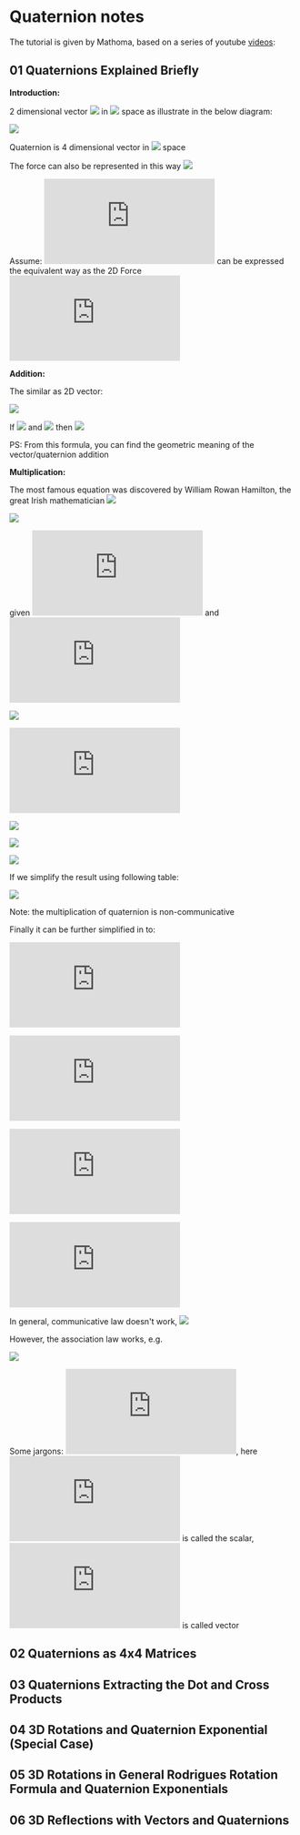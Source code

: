 # Quaternion notes
The tutorial is given by Mathoma, based on a series of youtube [videos](https://www.youtube.com/watch?v=3Ki14CsP_9k): 

## 01 Quaternions Explained Briefly

**Introduction:**

2 dimensional vector ![](http://latex.codecogs.com/gif.latex?\vec{F}=(2,1)) in ![](http://latex.codecogs.com/gif.latex?\mathbb{R}^2) space as illustrate in the below diagram: 

![](https://github.com/Erickrus/notes/blob/master/001/001.png)

Quaternion is 4 dimensional vector in ![](http://latex.codecogs.com/gif.latex?\mathbb{R}^4) space

The force can also be represented in this way
![](http://latex.codecogs.com/gif.latex?\vec{F}=(2N)\hat{x}+(1N)\hat{y})

Assume: ![](http://latex.codecogs.com/gif.latex?q=(1,2,3,4)) can be expressed the equivalent way as the 2D Force ![](http://latex.codecogs.com/gif.latex?1+2i+3j+4k)

**Addition:**

The similar as 2D vector:

![](https://github.com/Erickrus/notes/blob/master/001/002.png)

If ![](http://latex.codecogs.com/gif.latex?\vec{F}=(2,1)) and ![](http://latex.codecogs.com/gif.latex?\vec{G}=(0,1)) then ![](http://latex.codecogs.com/gif.latex?\vec{F}+\vec{G}=(2,2))

PS: From this formula, you can find the geometric meaning of the vector/quaternion addition

**Multiplication:**

The most famous equation was discovered by William Rowan Hamilton, the great Irish mathematician ![](http://latex.codecogs.com/gif.latex?i^2=j^2=k^2=ijk=-1)

![](https://github.com/Erickrus/notes/blob/master/001/004.png)

given ![](http://latex.codecogs.com/gif.latex?q_1=a+bi+cj+dk) and ![](http://latex.codecogs.com/gif.latex?q_2=e+fi+gj+hk)

![](http://latex.codecogs.com/gif.latex?q_{1}q_{2}=)

![](http://latex.codecogs.com/gif.latex?ae+afi+agj+ahk,)

![](http://latex.codecogs.com/gif.latex?bei+bfi^2+bgij+bhik,)

![](http://latex.codecogs.com/gif.latex?cej+cfji+cgj^2+chjk,)

![](http://latex.codecogs.com/gif.latex?dek+dfki+dgkj+dhk^2)

If we simplify the result using following table:

![](https://github.com/Erickrus/notes/blob/master/001/003.png)

Note: the multiplication of quaternion is non-communicative

Finally it can be further simplified in to:

![](http://latex.codecogs.com/gif.latex?ae-bf-cg-dh)

![](http://latex.codecogs.com/gif.latex?af-be+ch-dg,)

![](http://latex.codecogs.com/gif.latex?ag-bh+ce+df,)

![](http://latex.codecogs.com/gif.latex?ah+bg-cf+de)

In general, communicative law doesn't work, ![](http://latex.codecogs.com/gif.latex?q_{1}q_{2}\neq%20q_{2}q_{1})

However, the association law works, e.g. 

![](http://latex.codecogs.com/gif.latex?(q_{1}q_{2})q_{3}=q_{1}(q_{2}q_{3}))

Some jargons:
![](http://latex.codecogs.com/gif.latex?q_1=a+bi+cj+dk), here ![](http://latex.codecogs.com/gif.latex?a) is called the scalar, ![](http://latex.codecogs.com/gif.latex?(b,c,d)) is called vector


## 02 Quaternions as 4x4 Matrices

## 03 Quaternions Extracting the Dot and Cross Products

## 04 3D Rotations and Quaternion Exponential (Special Case)

## 05 3D Rotations in General Rodrigues Rotation Formula and Quaternion Exponentials

## 06 3D Reflections with Vectors and Quaternions
